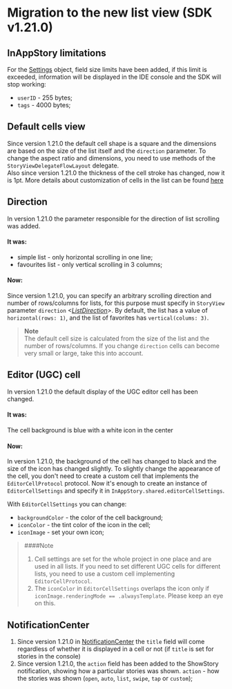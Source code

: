 # Migration to the new list view (SDK v1.21.0)

## InAppStory limitations

For the [Settings](https://github.com/inappstory/ios-sdk#Settings) object, field size limits have been added, if this limit is exceeded, information will be displayed in the IDE console and the SDK will stop working:

* `userID` - 255 bytes;
* `tags` - 4000 bytes;

## Default cells view

Since version 1.21.0 the default cell shape is a square and the dimensions are based on the size of the list itself and the `direction` parameter. To change the aspect ratio and dimensions, you need to use methods of  the `StoryViewDelegateFlowLayout` delegate.  
Also since version 1.21.0 the thickness of the cell stroke has changed, now it is 1pt. More details about customization of cells in the list can be found [here](https://github.com/inappstory/ios-sdk/blob/main/Samples/CustomCell.md)

## Direction

In version 1.21.0 the parameter responsible for the direction of list scrolling was added.

#### It was:

* simple list - only horizontal scrolling in one line;
* favourites list - only vertical scrolling in 3 columns;

#### Now:

Since version 1.21.0, you can specify an arbitrary scrolling direction and number of rows/columns for lists, for this purpose must specify in `StoryView` parameter `direction` *<[ListDirection](https://github.com/inappstory/ios-sdk#ListDirection)>*. By default, the list has a value of `horizontal(rows: 1)`, and the list of favorites has `vertical(colums: 3)`.  
>**Note**  
>The default cell size is calculated from the size of the list and the number of rows/columns. If you change `direction` cells can become very small or large, take this into account.

## Editor (UGC) cell

In version 1.21.0 the default display of the UGC editor cell has been changed.

#### It was:

The cell background is blue with a white icon in the center

#### Now:

In version 1.21.0, the background of the cell has changed to black and the size of the icon has changed slightly.
To slightly change the appearance of the cell, you don't need to create a custom cell that implements the `EditorCellProtocol` protocol. Now it's enough to create an instance of `EditorCellSettings` and specify it in `InAppStory.shared.editorCellSettings`.

With `EditorCellSettings` you can change:

* `backgroundColor` - the color of the cell background;
* `iconColor` - the tint color of the icon in the cell;
* `iconImage` - set your own icon;

>####Note
>1. Cell settings are set for the whole project in one place and are used in all lists. If you need to set different UGC cells for different lists, you need to use a custom cell implementing `EditorCellProtocol`.
>2. The `iconColor` in `EditorCellSettings` overlaps the icon only if `iconImage.renderingMode == .alwaysTemplate`. Please keep an eye on this.

## NotificationCenter

1. Since version 1.21.0 in [NotificationCenter](https://github.com/inappstory/ios-sdk#NotificationCenter) the `title` field will come regardless of whether it is displayed in a cell or not (if `title` is set for stories in the console)
2. Since version 1.21.0, the `action` field has been added to the ShowStory notification, showing how a particular stories was shown. `action` - how the stories was shown (`open`, `auto`, `list`, `swipe`, `tap` or `custom`);